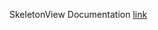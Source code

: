 SkeletonView Documentation [link](https://docs.google.com/document/d/1r2GVak4U2zy-d_BAMF8U9x3_mU-pibPvUzLYXTMLMNU/edit?usp=sharing)
